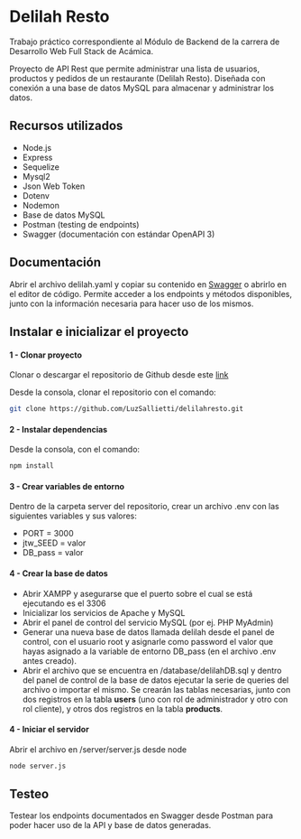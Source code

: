 # Delilah Resto

Trabajo práctico correspondiente al Módulo de Backend de la carrera de Desarrollo Web Full Stack de Acámica.

Proyecto de API Rest que permite administrar una lista de usuarios, productos y pedidos de un restaurante (Delilah Resto). Diseñada con conexión a una base de datos MySQL para almacenar y administrar los datos.

## Recursos utilizados
* Node.js
* Express
* Sequelize
* Mysql2
* Json Web Token
* Dotenv
* Nodemon
* Base de datos MySQL
* Postman (testing de endpoints)
* Swagger (documentación con estándar OpenAPI 3)

## Documentación

Abrir el archivo delilah.yaml y copiar su contenido en [Swagger](https://editor.swagger.io/#) o abrirlo en el editor de código.
Permite acceder a los endpoints y métodos disponibles, junto con la información necesaria para hacer uso de los mismos.

## Instalar e inicializar el proyecto

#### 1 - Clonar proyecto
Clonar o descargar el repositorio de Github desde este [link](https://github.com/LuzSallietti/delilahresto.git)

Desde la consola, clonar el repositorio con el comando:

```bash
git clone https://github.com/LuzSallietti/delilahresto.git
```


#### 2 - Instalar dependencias
Desde la consola, con el comando:
```bash
npm install
```
#### 3 - Crear variables de entorno
Dentro de la carpeta server del repositorio, crear un archivo .env con las siguientes variables y sus valores:
* PORT = 3000
* jtw_SEED = valor
* DB_pass = valor

#### 4 - Crear la base de datos

* Abrir XAMPP y asegurarse que el puerto sobre el cual se está ejecutando es el 3306
* Inicializar los servicios de Apache y MySQL
* Abrir el panel de control del servicio MySQL (por ej. PHP MyAdmin)
* Generar una nueva base de datos llamada delilah desde el panel de control, con el usuario root y asignarle como password el valor que hayas asignado a la variable de entorno DB_pass (en el archivo .env antes creado). 
* Abrir el archivo que se encuentra en /database/delilahDB.sql y dentro del panel de control de la base de datos ejecutar la serie de queries del archivo o importar el mismo. Se crearán las tablas necesarias, junto con dos registros en la tabla **users** (uno con rol de administrador y otro con rol cliente), y otros dos registros en la tabla **products**.

#### 4 - Iniciar el servidor
Abrir el archivo en /server/server.js desde node
```bash
node server.js
```

## Testeo
Testear los endpoints documentados en Swagger desde Postman para poder hacer uso de la API y base de datos generadas.
